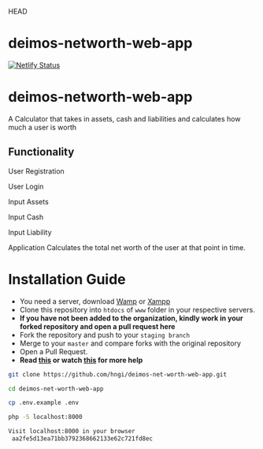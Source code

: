 HEAD

# deimos-networth-web-app

[![Netlify Status](https://api.netlify.com/api/v1/badges/f9c2ad84-b2da-4231-9ace-19b0565c8308/deploy-status)](https://app.netlify.com/sites/deimos-networth/deploys)

# deimos-networth-web-app

A Calculator that takes in assets, cash and liabilities and calculates how much a user is worth

## Functionality

User Registration

User Login

Input Assets

Input Cash

Input Liability

Application Calculates the total net worth of the user at that point in time.

# Installation Guide

- You need a server, download [Wamp](http://www.wampserver.com/en/) or [Xampp](https://www.apachefriends.org/index.html)
- Clone this repository into `htdocs` of `www` folder in your respective servers. <br>
- **If you have not been added to the organization, kindly work in your forked repository and open a pull request here** <br>
- Fork the repository and push to your `staging branch`
- Merge to your `master` and compare forks with the original repository
- Open a Pull Request.
- **Read [this](https://help.github.com/en/articles/creating-a-pull-request-from-a-fork) or watch [this](https://www.youtube.com/watch?v=G1I3HF4YWEw) for more help**

```bash
git clone https://github.com/hngi/deimos-net-worth-web-app.git
```

```bash
cd deimos-net-worth-web-app
```

```bash
cp .env.example .env
```

```bash
php -S localhost:8000
```

```bash
Visit localhost:8000 in your browser
 aa2fe5d13ea71bb3792368662133e62c721fd8ec
```
